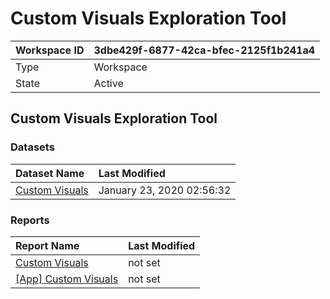 



# Custom Visuals Exploration Tool

|Workspace ID|3dbe429f-6877-42ca-bfec-2125f1b241a4|
| :--- | :--- |
|Type|Workspace|
|State|Active|

## Custom Visuals Exploration Tool

### Datasets

|Dataset Name|Last Modified|
| :--- | :--- |
|[Custom Visuals](../Datasets/Custom-Visuals.md)|January 23, 2020 02:56:32|

### Reports

|Report Name|Last Modified|
| :--- | :--- |
|[Custom Visuals](../Reports/Custom-Visuals.md)|not set|
|[[App] Custom Visuals](../Reports/[App]-Custom-Visuals.md)|not set|
